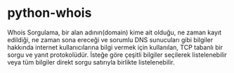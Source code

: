 # python-whois

Whois Sorgulama, bir alan adının(domain) kime ait olduğu, ne zaman kayıt edildiği, ne zaman sona ereceği ve sorumlu DNS sunucuları gibi bilgiler hakkında internet kullanıcılarına bilgi vermek için kullanılan, TCP tabanlı bir sorgu ve yanıt protokolüdür.
İsteğe göre çeşitli bilgiler seçilerek listelenebilir veya tüm bilgiler direkt sorgu satırıyla birlikte listelenebilir.
